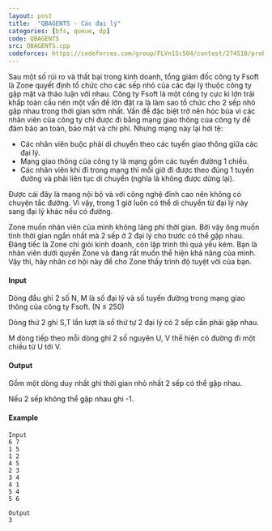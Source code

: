 ```yaml
---
layout: post
title:  "QBAGENTS - Các đại lý"
categories: [bfs, queue, dp]
code: QBAGENTS
src: QBAGENTS.cpp
codeforces: https://codeforces.com/group/FLVn1Sc504/contest/274518/problem/H
---
```




  


Sau một số rủi ro và thất bại trong kinh doanh, tổng giám đốc công ty Fsoft là Zone quyết định tổ chức cho các sếp nhỏ của các đại lý thuộc công ty gặp mặt và thảo luận với nhau. Công ty Fsoft là một công ty cực kì lớn trải khắp toàn cầu nên một vấn đề lớn đặt ra là làm sao tổ chức cho 2 sếp nhỏ gặp nhau trong thời gian sớm nhất. Vấn đề đặc biệt trở nên hóc búa vì các nhân viên của công ty chỉ được đi bằng mạng giao thông của công ty để đảm bảo an toàn, bảo mật và chi phí. Nhưng mạng này lại hơi tệ:

+ Các nhân viên buộc phải di chuyển theo các tuyến giao thông giữa các đại lý.
+ Mạng giao thông của công ty là mạng gồm các tuyến đường 1 chiều.
+ Các nhân viên khi đi trong mạng thì mỗi giờ đi được theo đúng 1 tuyến đường và phải liên tục di chuyển (nghĩa là không được dừng lại).

Được cái đây là mạng nội bộ và với công nghệ đỉnh cao nên không có chuyện tắc đường. Vì vậy, trong 1 giờ luôn có thể di chuyển từ đại lý này sang đại lý khác nếu có đường.

Zone muốn nhân viên của mình không lãng phí thời gian. Bởi vậy ông muốn tính thời gian ngắn nhất mà 2 sếp ở 2 đại lý cho trước có thể gặp nhau. Đáng tiếc là Zone chỉ giỏi kinh doanh, còn lập trình thì quá yếu kém. Bạn là nhân viên dưới quyền Zone và đang rất muốn thể hiện khả năng của mình. Vậy thì, hãy nhân cơ hội này để cho Zone thấy trình độ tuyệt vời của bạn.

#### Input

Dòng đầu ghi 2 số N, M là số đại lý và số tuyến đường trong mạng giao thông của công ty Fsoft. (N ≤ 250)

Dòng thứ 2 ghi S,T lần lượt là số thứ tự 2 đại lý có 2 sếp cần phải gặp nhau.

M dòng tiếp theo mỗi dòng ghi 2 số nguyên U, V thể hiện có đường đi một chiều từ U tới V.

#### Output

Gồm một dòng duy nhất ghi thời gian nhỏ nhất 2 sếp có thể gặp nhau.

Nếu 2 sếp không thể gặp nhau ghi -1.

#### Example

```
Input
6 7
1 5
1 2
4 5
2 3
3 4
4 1
5 4
5 6

Output
3
```

<!--more-->


